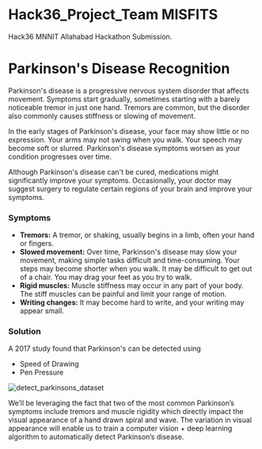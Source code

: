 # Hack36_Project_Team MISFITS
Hack36 MNNIT Allahabad Hackathon Submission.
# Parkinson's Disease Recognition
Parkinson's disease is a progressive nervous system disorder that affects movement. Symptoms start gradually, sometimes starting with a barely noticeable tremor in just one hand. Tremors are common, but the disorder also commonly causes stiffness or slowing of movement.

In the early stages of Parkinson's disease, your face may show little or no expression. Your arms may not swing when you walk. Your speech may become soft or slurred. Parkinson's disease symptoms worsen as your condition progresses over time.

Although Parkinson's disease can't be cured, medications might significantly improve your symptoms. Occasionally, your doctor may suggest surgery to regulate certain regions of your brain and improve your symptoms.

### Symptoms

* **Tremors:** A tremor, or shaking, usually begins in a limb, often your hand or fingers. 
* **Slowed movement:** Over time, Parkinson's disease may slow your movement, making simple tasks difficult and time-consuming. Your steps may become shorter when you walk. It may be difficult to get out of a chair. You may drag your feet as you try to walk.
* **Rigid muscles:** Muscle stiffness may occur in any part of your body. The stiff muscles can be painful and limit your range of motion.
* **Writing changes:** It may become hard to write, and your writing may appear small.

### Solution

A 2017 study found that Parkinson's can be detected using
* Speed of Drawing
* Pen Pressure

![detect_parkinsons_dataset](https://user-images.githubusercontent.com/35381035/74562597-2fdbaf00-4f91-11ea-9ced-25042ac0b9da.jpg)


We’ll be leveraging the fact that two of the most common Parkinson’s symptoms include tremors and muscle rigidity which directly impact the visual appearance of a hand drawn spiral and wave. The variation in visual appearance will enable us to train a computer vision + deep learning algorithm to automatically detect Parkinson’s disease.


